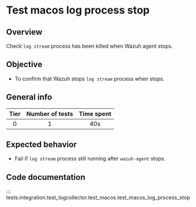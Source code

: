 # Test macos log process stop

## Overview 

Check `log stream` process has been killed when Wazuh agent stops.

## Objective

- To confirm that Wazuh stops `log stream` process when stops.

## General info

|Tier | Number of tests | Time spent |
|:--:|:--:|:--:|
| 0 | 1 | 40s |

## Expected behavior

- Fail if `log stream` process still running after `wazuh-agent` stops.


## Code documentation

::: tests.integration.test_logcollector.test_macos.test_macos_log_process_stop